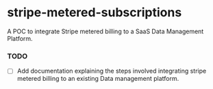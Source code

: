 # stripe-metered-subscriptions

A POC to integrate Stripe metered billing to a SaaS Data Management Platform.



### TODO

- [ ] Add documentation explaining the steps involved integrating stripe metered billing to an existing Data management platform.  
